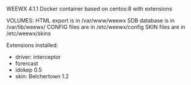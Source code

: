 WEEWX 4.1.1 Docker container based on centos:8 with extensions

VOLUMES:
HTML export is in /var/www/weewx
SDB database is in /var/lib/weewx/
CONFIG files are in /etc/weewx/config
SKIN files are in /etc/weewx/skins

Extensions installed:
- driver: interceptor 
- forercast 
- idokep 0.5
- skin: Belchertown 1.2
